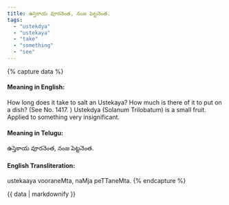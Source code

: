 ```yaml
---
title: ఉస్తెకాయ వూరనెంత, నంజ పెట్టనెంత.
tags:
  - "ustekdya"
  - "ustekaya"
  - "take"
  - "something"
  - "see"
---
```


{% capture data %}
#### Meaning in English:
How long does it take to salt an Ustekaya? How much is there of it to put on a dish?
(See No. 1417. )
Ustekdya (Solanum Trilobatum) is a small fruit.
Applied to something very insignificant.

#### Meaning in Telugu:
ఉస్తెకాయ వూరనెంత, నంజ పెట్టనెంత.

#### English Transliteration:
ustekaaya vooraneMta, naMja peTTaneMta.
{% endcapture %}

{{ data | markdownify }}

